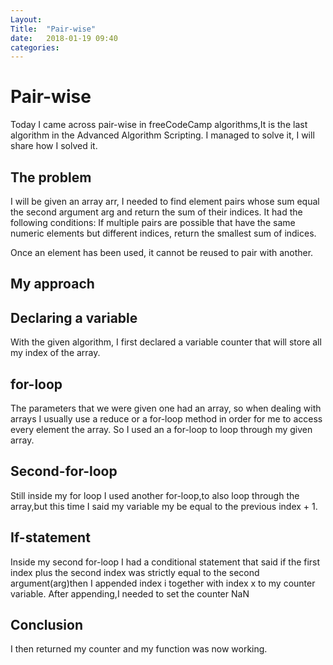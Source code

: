 ```yaml
---
Layout: 
Title:  "Pair-wise"
date:   2018-01-19 09:40
categories: 
---
```

# Pair-wise
Today I came across pair-wise in freeCodeCamp algorithms,It is the last algorithm in the Advanced Algorithm Scripting.
I managed to solve it, I will share how I solved it.
## The problem
I will be given an array arr, I needed to find element pairs whose sum equal the second argument arg and return the sum of their indices.
It had the following conditions:
If multiple pairs are possible that have the same numeric elements but different indices, return the smallest sum of indices. 

Once an element has been used, it cannot be reused to pair with another.
## My approach
## Declaring a variable
With the given algorithm, I first declared a variable counter that will store all my index of the array.
## for-loop
The parameters that we were given one had an array, so when dealing with arrays I usually use a reduce or a for-loop method in order for me to access every element the array.
So I used an a for-loop to loop through my given array.
## Second-for-loop
Still inside my for loop I used another for-loop,to also loop through the array,but this time I said my variable my be equal to the previous index + 1.
## If-statement
Inside my second for-loop I had a conditional statement that said if the first index plus the second index was strictly equal to the second argument(arg)then I appended index i together with index x to my counter variable.
After appending,I needed to set the counter NaN
## Conclusion
I then returned my counter and my function was now working.
